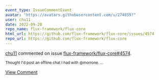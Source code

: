 ```yaml
---
event_type: IssueCommentEvent
avatar: "https://avatars.githubusercontent.com/u/274859?"
user: chu11
date: 2022-09-28
repo_name: flux-framework/flux-core
html_url: https://github.com/flux-framework/flux-core/issues/4574
repo_url: https://github.com/flux-framework/flux-core
---
```


<a href='https://github.com/chu11' target='_blank'>chu11</a> commented on issue <a href='https://github.com/flux-framework/flux-core/issues/4574' target='_blank'>flux-framework/flux-core#4574</a>.

<small>Thought I'd post an offline chat I had with @morrone....</small>

<a href='https://github.com/flux-framework/flux-core/issues/4574' target='_blank'>View Comment</a>